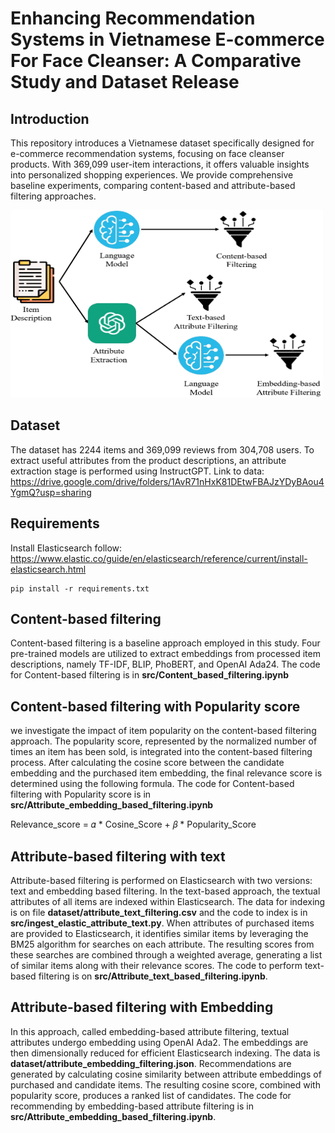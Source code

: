 # Enhancing Recommendation Systems in Vietnamese E-commerce For Face Cleanser: A Comparative Study and Dataset Release

## Introduction
This repository introduces a Vietnamese dataset specifically designed for e-commerce recommendation systems, focusing on face cleanser products. With 369,099 user-item interactions, it offers valuable insights into personalized shopping experiences. We provide comprehensive baseline experiments, comparing content-based and attribute-based filtering approaches.

<img src="images/Method_Shopee.jpeg" alt="Alt text" width="500" height="300">

## Dataset
The dataset has 2244 items and 369,099 reviews from 304,708 users. To extract useful attributes from the product descriptions, an attribute extraction stage is performed using InstructGPT. 
Link to data: https://drive.google.com/drive/folders/1AvR71nHxK81DEtwFBAJzYDyBAou4YgmQ?usp=sharing

## Requirements
Install Elasticsearch follow: https://www.elastic.co/guide/en/elasticsearch/reference/current/install-elasticsearch.html

    pip install -r requirements.txt


## Content-based filtering
Content-based filtering is a baseline approach employed in this study. Four pre-trained models are utilized to extract embeddings from processed item descriptions, namely TF-IDF, BLIP, PhoBERT, and OpenAI Ada24. The code for Content-based filtering is in **src/Content_based_filtering.ipynb**

## Content-based filtering with Popularity score
we investigate the impact of item popularity on the content-based filtering approach. The popularity score, represented by the normalized number of times an item has been sold, is integrated into the content-based filtering process. After calculating the cosine score between the candidate embedding and the purchased item embedding, the final relevance score is determined using the following formula. The code for Content-based filtering with Popularity score is in **src/Attribute_embedding_based_filtering.ipynb**

Relevance_score = 𝛼 * Cosine_Score + 𝛽 * Popularity_Score


## Attribute-based filtering with text
Attribute-based filtering is performed on Elasticsearch with two versions: text and embedding based filtering. In the text-based approach, the textual attributes of all items are indexed within Elasticsearch. The data for indexing is on file **dataset/attribute_text_filtering.csv** and the code to index is in **src/ingest_elastic_attribute_text.py**. When attributes of purchased items are provided to Elasticsearch, it identifies similar items by leveraging the BM25 algorithm for searches on each attribute. The resulting scores from these searches are combined through a weighted average, generating a list of similar items along with their relevance scores. The code to perform text-based filtering is on **src/Attribute_text_based_filtering.ipynb**.

## Attribute-based filtering with Embedding
In this approach, called embedding-based attribute filtering, textual attributes undergo embedding using OpenAI Ada2. The embeddings are then dimensionally reduced for efficient Elasticsearch indexing. The data is **dataset/attribute_embedding_filtering.json**. Recommendations are generated by calculating cosine similarity between attribute embeddings of purchased and candidate items. The resulting cosine score, combined with popularity score, produces a ranked list of candidates. The code for recommending by embedding-based attribute filtering is in **src/Attribute_embedding_based_filtering.ipynb**.


